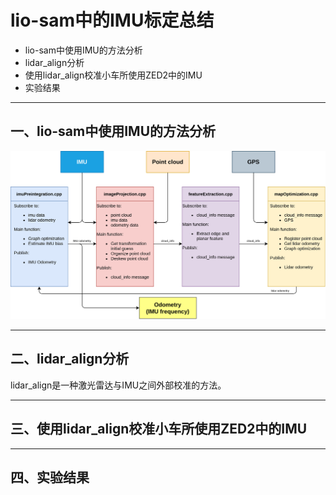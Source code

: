 # lio-sam中的IMU标定总结

- lio-sam中使用IMU的方法分析
- lidar_align分析
- 使用lidar_align校准小车所使用ZED2中的IMU
- 实验结果

---

## 一、lio-sam中使用IMU的方法分析

![](lio-sam代码结构.png)





---

## 二、lidar_align分析

lidar_align是一种激光雷达与IMU之间外部校准的方法。

---

## 三、使用lidar_align校准小车所使用ZED2中的IMU

---

## 四、实验结果